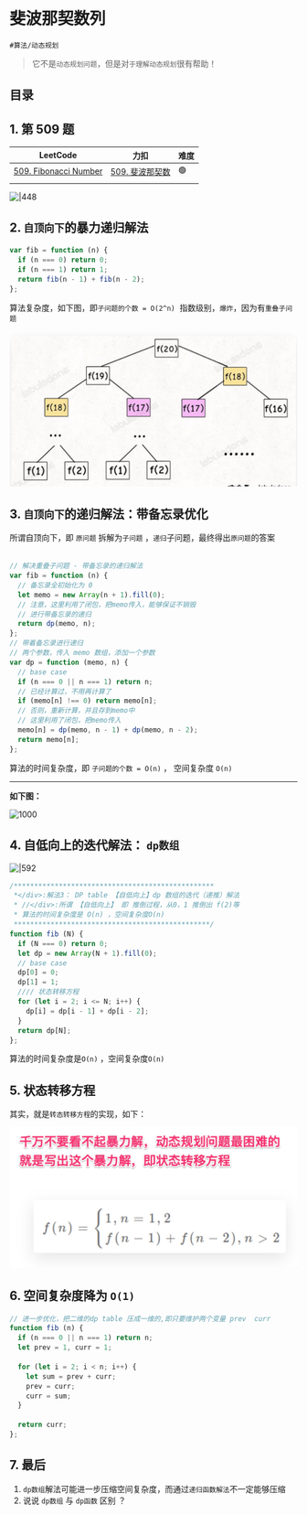 
# 斐波那契数列


`#算法/动态规划` 

> 它不是`动态规划问题`，但是对`于理解动态规划`很有帮助！


## 目录
<!-- toc -->
 ## 1. 第 509 题 

| LeetCode                                                                 | 力扣                                                           | 难度  |
| ------------------------------------------------------------------------ | ------------------------------------------------------------ | --- |
| [509. Fibonacci Number](https://leetcode.com/problems/fibonacci-number/) | [509. 斐波那契数](https://leetcode.cn/problems/fibonacci-number/) | 🟢  |
|                                                                          |                                                              |     |


![|448](https://od-1310531898.cos.ap-beijing.myqcloud.com/202303181734365.png)

## 2. `自顶向下`的暴力递归解法

```typescript
var fib = function (n) {
  if (n === 0) return 0;
  if (n === 1) return 1;
  return fib(n - 1) + fib(n - 2);
};
```

算法复杂度，如下图，即`子问题的个数 = O(2^n)`  指数级别，`爆炸`，因为有`重叠子问题` 

![图片&文件](./files/20241111.png)

## 3. `自顶向下`的递归解法：带备忘录优化

所谓自顶向下，即 `原问题` 拆解为`子问题` ，`递归`子问题，最终得出`原问题`的答案

```typescript hl:22

// 解决重叠子问题 - 带备忘录的递归解法
var fib = function (n) {
  // 备忘录全初始化为 0
  let memo = new Array(n + 1).fill(0);
  // 注意，这里利用了闭包，把memo传入，能够保证不销毁
  // 进行带备忘录的递归
  return dp(memo, n);
};
// 带着备忘录进行递归
// 两个参数，传入 memo 数组，添加一个参数
var dp = function (memo, n) {
  // base case
  if (n === 0 || n === 1) return n;
  // 已经计算过，不用再计算了
  if (memo[n] !== 0) return memo[n];
  // 否则，重新计算，并且存到memo中
  // 这里利用了闭包，把memo传入
  memo[n] = dp(memo, n - 1) + dp(memo, n - 2);
  return memo[n];
};
```

算法的时间复杂度，即 `子问题的个数 = O(n)` ， 空间复杂度 `O(n)`

****

**如下图：**

![1000](#)      

## 4. 自低向上的迭代解法： `dp数组`

![|592](https://cdn.nlark.com/yuque/0/2024/png/687303/1709475955927-3df209e7-9318-4f7d-848f-cc79870f904d.png)

```typescript
/*************************************************
 *</div>:解法3： DP table 【自低向上】dp 数组的迭代（递推）解法
 * //</div>:所谓 【自低向上】 即 推倒过程，从0，1 推倒出 f(2)等
 * 算法的时间复杂度是 O(n) ，空间复杂度O(n)
 ************************************************/
function fib (N) {
  if (N === 0) return 0;
  let dp = new Array(N + 1).fill(0);
  // base case
  dp[0] = 0;
  dp[1] = 1;
  //// 状态转移方程
  for (let i = 2; i <= N; i++) {
    dp[i] = dp[i - 1] + dp[i - 2];
  }
  return dp[N];
};
```

算法的时间复杂度是`O(n)` ，空间复杂度`O(n)`

## 5. 状态转移方程

其实，就是`转态转移方程`的实现，如下：

![图片&文件](./files/20241111-2.png)

## 6. 空间复杂度降为 `O(1)`
```typescript
// 进一步优化，把二维的dp table 压成一维的,即只要维护两个变量 prev  curr
function fib (n) {
  if (n === 0 || n === 1) return n;
  let prev = 1, curr = 1;
  
  for (let i = 2; i < n; i++) {
    let sum = prev + curr;
    prev = curr;
    curr = sum;
  }

  return curr;
};
```

## 7. 最后

1. `dp数组`解法可能进一步压缩空间复杂度，而通过`递归函数解法`不一定能够压缩
2. 说说 `dp数组` 与 `dp函数` 区别 ？

